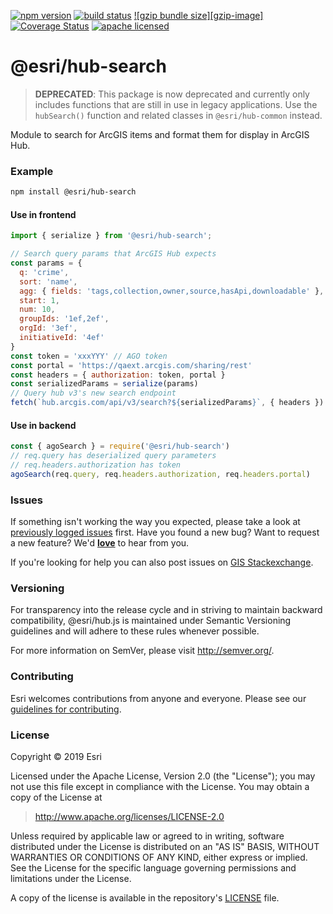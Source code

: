 [![npm version][npm-img]][npm-url]
[![build status][travis-img]][travis-url]
[![gzip bundle size][gzip-image]][npm-url]
[![Coverage Status][coverage-img]][coverage-url]
[![apache licensed](https://img.shields.io/badge/license-Apache-green.svg?style=flat-square)](https://raw.githubusercontent.com/Esri/hub.js/master/LICENSE)

[npm-img]: https://img.shields.io/npm/v/@esri/hub-auth.svg?style=flat-square
[npm-url]: https://www.npmjs.com/package/@esri/hub-search
[travis-img]: https://img.shields.io/travis/Esri/hub.js/master.svg?style=flat-square
[travis-url]: https://travis-ci.org/Esri/hub.js
[coverage-img]: https://codecov.io/gh/Esri/hub.js/branch/master/graph/badge.svg
[coverage-url]: https://codecov.io/gh/Esri/hub.js

# @esri/hub-search

> **DEPRECATED**: This package is now deprecated and currently only includes functions that are still in use in legacy applications.
Use the `hubSearch()` function and related classes in `@esri/hub-common` instead.

Module to search for ArcGIS items and format them for display in ArcGIS Hub.

### Example

```bash
npm install @esri/hub-search
```

#### Use in frontend

```js
import { serialize } from '@esri/hub-search';

// Search query params that ArcGIS Hub expects
const params = {
  q: 'crime',
  sort: 'name',
  agg: { fields: 'tags,collection,owner,source,hasApi,downloadable' },
  start: 1,
  num: 10,
  groupIds: '1ef,2ef',
  orgId: '3ef',
  initiativeId: '4ef'
}
const token = 'xxxYYY' // AGO token
const portal = 'https://qaext.arcgis.com/sharing/rest'
const headers = { authorization: token, portal }
const serializedParams = serialize(params)
// Query hub v3's new search endpoint
fetch(`hub.arcgis.com/api/v3/search?${serializedParams}`, { headers })
```

#### Use in backend

```js
const { agoSearch } = require('@esri/hub-search')
// req.query has deserialized query parameters
// req.headers.authorization has token
agoSearch(req.query, req.headers.authorization, req.headers.portal)
```

### Issues

If something isn't working the way you expected, please take a look at [previously logged issues](https://github.com/Esri/hub.js/issues) first.  Have you found a new bug?  Want to request a new feature?  We'd [**love**](https://github.com/Esri/hub.js/issues/new) to hear from you.

If you're looking for help you can also post issues on [GIS Stackexchange](http://gis.stackexchange.com/questions/ask?tags=esri-oss).

### Versioning

For transparency into the release cycle and in striving to maintain backward compatibility, @esri/hub.js is maintained under Semantic Versioning guidelines and will adhere to these rules whenever possible.

For more information on SemVer, please visit <http://semver.org/>.

### Contributing

Esri welcomes contributions from anyone and everyone. Please see our [guidelines for contributing](CONTRIBUTING.md).

### License

Copyright &copy; 2019 Esri

Licensed under the Apache License, Version 2.0 (the "License");
you may not use this file except in compliance with the License.
You may obtain a copy of the License at

> http://www.apache.org/licenses/LICENSE-2.0

Unless required by applicable law or agreed to in writing, software
distributed under the License is distributed on an "AS IS" BASIS,
WITHOUT WARRANTIES OR CONDITIONS OF ANY KIND, either express or implied.
See the License for the specific language governing permissions and
limitations under the License.

A copy of the license is available in the repository's [LICENSE](../../LICENSE) file.
